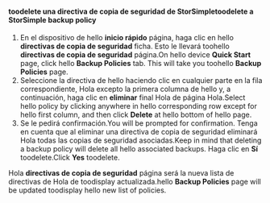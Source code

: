 
<!--author=SharS last changed: 11/06/15-->

#### <a name="toodelete-a-storsimple-backup-policy"></a><span data-ttu-id="ce1b6-101">toodelete una directiva de copia de seguridad de StorSimple</span><span class="sxs-lookup"><span data-stu-id="ce1b6-101">toodelete a StorSimple backup policy</span></span>
1. <span data-ttu-id="ce1b6-102">En el dispositivo de hello **inicio rápido** página, haga clic en hello **directivas de copia de seguridad** ficha. Esto le llevará toohello **directivas de copia de seguridad** página.</span><span class="sxs-lookup"><span data-stu-id="ce1b6-102">On hello device **Quick Start** page, click hello **Backup Policies** tab. This will take you toohello **Backup Policies** page.</span></span>
2. <span data-ttu-id="ce1b6-103">Seleccione la directiva de hello haciendo clic en cualquier parte en la fila correspondiente, Hola excepto la primera columna de hello y, a continuación, haga clic en **eliminar** final Hola de página Hola.</span><span class="sxs-lookup"><span data-stu-id="ce1b6-103">Select hello policy by clicking anywhere in hello corresponding row except for hello first column, and then click **Delete** at hello bottom of hello page.</span></span>
3. <span data-ttu-id="ce1b6-104">Se le pedirá confirmación.</span><span class="sxs-lookup"><span data-stu-id="ce1b6-104">You will be prompted for confirmation.</span></span> <span data-ttu-id="ce1b6-105">Tenga en cuenta que al eliminar una directiva de copia de seguridad eliminará Hola todas las copias de seguridad asociadas.</span><span class="sxs-lookup"><span data-stu-id="ce1b6-105">Keep in mind that deleting a backup policy will delete all hello associated backups.</span></span> <span data-ttu-id="ce1b6-106">Haga clic en **Sí** toodelete.</span><span class="sxs-lookup"><span data-stu-id="ce1b6-106">Click **Yes** toodelete.</span></span>

<span data-ttu-id="ce1b6-107">Hola **directivas de copia de seguridad** página será la nueva lista de directivas de Hola de toodisplay actualizada.</span><span class="sxs-lookup"><span data-stu-id="ce1b6-107">hello **Backup Policies** page will be updated toodisplay hello new list of policies.</span></span>

